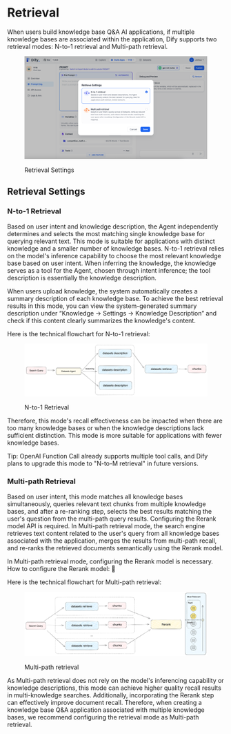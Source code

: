 # Retrieval

When users build knowledge base Q\&A AI applications, if multiple knowledge bases are associated within the application, Dify supports two retrieval modes: N-to-1 retrieval and Multi-path retrieval.

<figure><img src="../../.gitbook/assets/screenshot-20231119-191531.png" alt=""><figcaption><p>Retrieval Settings</p></figcaption></figure>

## Retrieval **Settings**

### **N-to-1 Retrieval**&#x20;

Based on user intent and knowledge description, the Agent independently determines and selects the most matching single knowledge base for querying relevant text. This mode is suitable for applications with distinct knowledge and a smaller number of knowledge bases. N-to-1 retrieval relies on the model's inference capability to choose the most relevant knowledge base based on user intent. When inferring the knowledge, the knowledge serves as a tool for the Agent, chosen through intent inference; the tool description is essentially the knowledge description.

When users upload knowledge, the system automatically creates a summary description of each knowledge base. To achieve the best retrieval results in this mode, you can view the system-generated summary description under “Knowledge -> Settings -> Knowledge Description” and check if this content clearly summarizes the knowledge's content.

Here is the technical flowchart for N-to-1 retrieval:

<figure><img src="../../.gitbook/assets/spaces_CdDIVDY6AtAz028MFT4d_uploads_LgAOVtxy9kQ0B8e2qaQl_image.webp" alt=""><figcaption><p>N-to-1 Retrieval </p></figcaption></figure>

Therefore, this mode's recall effectiveness can be impacted when there are too many knowledge bases or when the knowledge descriptions lack sufficient distinction. This mode is more suitable for applications with fewer knowledge bases.&#x20;

Tip: OpenAI Function Call already supports multiple tool calls, and Dify plans to upgrade this mode to "N-to-M retrieval" in future versions.

### Multi-path Retrieval

Based on user intent, this mode matches all knowledge bases simultaneously, queries relevant text chunks from multiple knowledge bases, and after a re-ranking step, selects the best results matching the user's question from the multi-path query results. Configuring the Rerank model API is required. In Multi-path retrieval mode, the search engine retrieves text content related to the user's query from all knowledge bases associated with the application, merges the results from multi-path recall, and re-ranks the retrieved documents semantically using the Rerank model.

In Multi-path retrieval mode, configuring the Rerank model is necessary. How to configure the Rerank model: 🔗

Here is the technical flowchart for Multi-path retrieval:&#x20;

<figure><img src="../../.gitbook/assets/spaces_CdDIVDY6AtAz028MFT4d_uploads_xfMNnsyD506TOoynHdgU_image.webp" alt=""><figcaption><p>Multi-path retrieval</p></figcaption></figure>

As Multi-path retrieval does not rely on the model's inferencing capability or knowledge descriptions, this mode can achieve higher quality recall results in multi-knowledge searches. Additionally, incorporating the Rerank step can effectively improve document recall. Therefore, when creating a knowledge base Q\&A application associated with multiple knowledge bases, we recommend configuring the retrieval mode as Multi-path retrieval.
